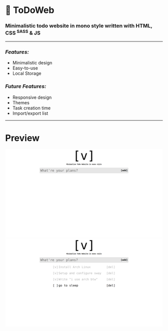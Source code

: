 <h1>&#128221; ToDoWeb</h1>
<h3>Minimalistic todo website in mono style written with HTML, CSS<sup> SASS</sup> & JS</h3>

---

### ***Features:***
  + Minimalistic design
  + Easy-to-use
  + Local Storage
### ***Future Features:***
  + Responsive design
  + Themes
  + Task creation time
  + Import/export list
---

# Preview
![Preview](https://raw.githubusercontent.com/hkooost/ToDoWeb/main/preview.png)
![Preview](https://raw.githubusercontent.com/hkooost/ToDoWeb/main/preview2.png)
